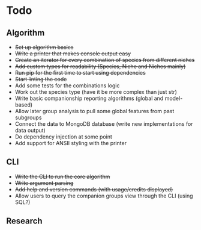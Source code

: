 # Todo

## Algorithm
- ~~Set up algorithm basics~~
- ~~Write a printer that makes console output easy~~
- ~~Create an iterator for every combination of species from different niches~~
- ~~Add custom types for readability (Species, Niche and Niches mainly)~~
- ~~Run pip for the first time to start using dependencies~~
- ~~Start linting the code~~
- Add some tests for the combinations logic
- Work out the species type (have it be more complex than just str)
- Write basic companionship reporting algorithms (global and model-based)
- Allow later group analysis to pull some global features from past subgroups
- Connect the data to MongoDB database (write new implementations for data output)
- Do dependency injection at some point
- Add support for ANSII styling with the printer

## CLI
- ~~Write the CLI to run the core algorithm~~
- ~~Write argument parsing~~
- ~~Add help and version commands (with usage/credits displayed)~~
- Allow users to query the companion groups view through the CLI (using SQL?)

## Research